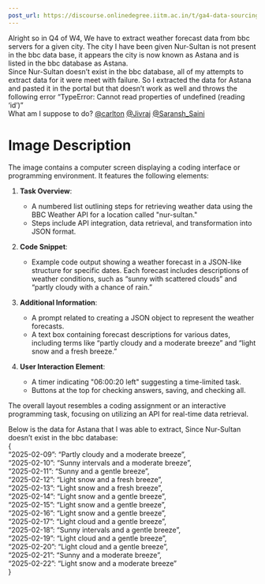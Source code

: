 ```yaml
---
post_url: https://discourse.onlinedegree.iitm.ac.in/t/ga4-data-sourcing-discussion-thread-tds-jan-2025/165959/305
---
```

Alright so in Q4 of W4, We have to extract weather forecast data from bbc servers for a given city. The city I have been given Nur-Sultan is not present in the bbc data base, it appears the city is now known as Astana and is listed in the bbc database as Astana.  
Since Nur-Sultan doesn’t exist in the bbc database, all of my attempts to extract data for it were meet with failure. So I extracted the data for Astana and pasted it in the portal but that doesn’t work as well and throws the following error “TypeError: Cannot read properties of undefined (reading ‘id’)”  
What am I suppose to do? [@carlton](/u/carlton) [@Jivraj](/u/jivraj) [@Saransh\_Saini](/u/saransh_saini)  

# Image Description

The image contains a computer screen displaying a coding interface or programming environment. It features the following elements:

1. **Task Overview**:
   - A numbered list outlining steps for retrieving weather data using the BBC Weather API for a location called "nur-sultan."
   - Steps include API integration, data retrieval, and transformation into JSON format.

2. **Code Snippet**:
   - Example code output showing a weather forecast in a JSON-like structure for specific dates. Each forecast includes descriptions of weather conditions, such as “sunny with scattered clouds” and “partly cloudy with a chance of rain.”

3. **Additional Information**:
   - A prompt related to creating a JSON object to represent the weather forecasts.
   - A text box containing forecast descriptions for various dates, including terms like “partly cloudy and a moderate breeze” and “light snow and a fresh breeze.”

4. **User Interaction Element**:
   - A timer indicating "06:00:20 left" suggesting a time-limited task.
   - Buttons at the top for checking answers, saving, and checking all.

The overall layout resembles a coding assignment or an interactive programming task, focusing on utilizing an API for real-time data retrieval.

Below is the data for Astana that I was able to extract, Since Nur-Sultan doesn’t exist in the bbc database:  
{  
“2025-02-09”: “Partly cloudy and a moderate breeze”,  
“2025-02-10”: “Sunny intervals and a moderate breeze”,  
“2025-02-11”: “Sunny and a gentle breeze”,  
“2025-02-12”: “Light snow and a fresh breeze”,  
“2025-02-13”: “Light snow and a fresh breeze”,  
“2025-02-14”: “Light snow and a gentle breeze”,  
“2025-02-15”: “Light snow and a gentle breeze”,  
“2025-02-16”: “Light snow and a gentle breeze”,  
“2025-02-17”: “Light cloud and a gentle breeze”,  
“2025-02-18”: “Sunny intervals and a gentle breeze”,  
“2025-02-19”: “Light cloud and a gentle breeze”,  
“2025-02-20”: “Light cloud and a gentle breeze”,  
“2025-02-21”: “Sunny and a moderate breeze”,  
“2025-02-22”: “Light snow and a moderate breeze”  
}